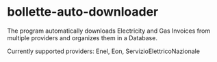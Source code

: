 # bollette-auto-downloader
The program automatically downloads Electricity and Gas Invoices from multiple providers and organizes them in a Database.

Currently supported providers: Enel, Eon, ServizioElettricoNazionale
